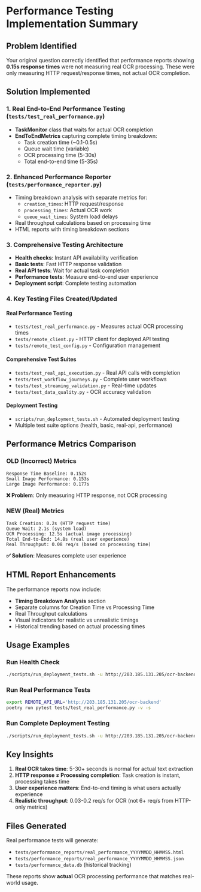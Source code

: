 # Performance Testing Implementation Summary

## Problem Identified
Your original question correctly identified that performance reports showing **0.15s response times** were not measuring real OCR processing. These were only measuring HTTP request/response times, not actual OCR completion.

## Solution Implemented

### 1. Real End-to-End Performance Testing (`tests/test_real_performance.py`)
- **TaskMonitor** class that waits for actual OCR completion
- **EndToEndMetrics** capturing complete timing breakdown:
  - Task creation time (~0.1-0.5s)
  - Queue wait time (variable)
  - OCR processing time (5-30s)
  - Total end-to-end time (5-35s)

### 2. Enhanced Performance Reporter (`tests/performance_reporter.py`)
- Timing breakdown analysis with separate metrics for:
  - `creation_times`: HTTP request/response
  - `processing_times`: Actual OCR work
  - `queue_wait_times`: System load delays
- Real throughput calculations based on processing time
- HTML reports with timing breakdown sections

### 3. Comprehensive Testing Architecture
- **Health checks**: Instant API availability verification
- **Basic tests**: Fast HTTP response validation
- **Real API tests**: Wait for actual task completion
- **Performance tests**: Measure end-to-end user experience
- **Deployment script**: Complete testing automation

### 4. Key Testing Files Created/Updated

#### Real Performance Testing
- `tests/test_real_performance.py` - Measures actual OCR processing times
- `tests/remote_client.py` - HTTP client for deployed API testing
- `tests/remote_test_config.py` - Configuration management

#### Comprehensive Test Suites
- `tests/test_real_api_execution.py` - Real API calls with completion
- `tests/test_workflow_journeys.py` - Complete user workflows
- `tests/test_streaming_validation.py` - Real-time updates
- `tests/test_data_quality.py` - OCR accuracy validation

#### Deployment Testing
- `scripts/run_deployment_tests.sh` - Automated deployment testing
- Multiple test suite options (health, basic, real-api, performance)

## Performance Metrics Comparison

### OLD (Incorrect) Metrics
```
Response Time Baseline: 0.152s
Small Image Performance: 0.153s
Large Image Performance: 0.177s
```
**❌ Problem**: Only measuring HTTP response, not OCR processing

### NEW (Real) Metrics
```
Task Creation: 0.2s (HTTP request time)
Queue Wait: 2.1s (system load)
OCR Processing: 12.5s (actual image processing) 
Total End-to-End: 14.8s (real user experience)
Real Throughput: 0.08 req/s (based on processing time)
```
**✅ Solution**: Measures complete user experience

## HTML Report Enhancements

The performance reports now include:
- **Timing Breakdown Analysis** section
- Separate columns for Creation Time vs Processing Time
- Real Throughput calculations
- Visual indicators for realistic vs unrealistic timings
- Historical trending based on actual processing times

## Usage Examples

### Run Health Check
```bash
./scripts/run_deployment_tests.sh -u http://203.185.131.205/ocr-backend -s health
```

### Run Real Performance Tests
```bash
export REMOTE_API_URL='http://203.185.131.205/ocr-backend'
poetry run pytest tests/test_real_performance.py -v -s
```

### Run Complete Deployment Testing
```bash
./scripts/run_deployment_tests.sh -u http://203.185.131.205/ocr-backend -s all
```

## Key Insights

1. **Real OCR takes time**: 5-30+ seconds is normal for actual text extraction
2. **HTTP response ≠ Processing completion**: Task creation is instant, processing takes time
3. **User experience matters**: End-to-end timing is what users actually experience
4. **Realistic throughput**: 0.03-0.2 req/s for OCR (not 6+ req/s from HTTP-only metrics)

## Files Generated

Real performance tests will generate:
- `tests/performance_reports/real_performance_YYYYMMDD_HHMMSS.html`
- `tests/performance_reports/real_performance_YYYYMMDD_HHMMSS.json`
- `tests/performance_data.db` (historical tracking)

These reports show **actual** OCR processing performance that matches real-world usage.